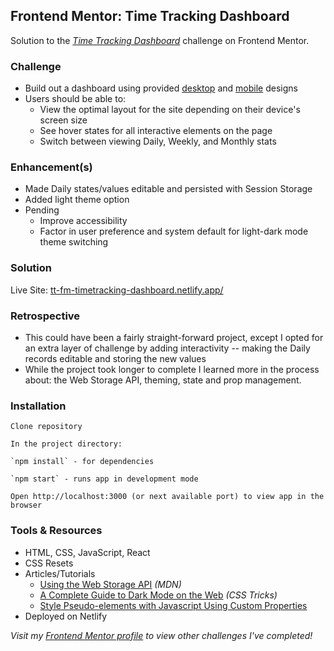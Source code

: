 ## Frontend Mentor: Time Tracking Dashboard

Solution to the _[Time Tracking Dashboard](https://www.frontendmentor.io/challenges/time-tracking-dashboard-UIQ7167Jw/hub)_ challenge on Frontend Mentor.

### Challenge

- Build out a dashboard using provided [desktop](/archive/fem-assets/design/desktop-design.jpg) and [mobile](/archive/fem-assets/design/mobile-design.jpg) designs
- Users should be able to:
  - View the optimal layout for the site depending on their device's screen size
  - See hover states for all interactive elements on the page
  - Switch between viewing Daily, Weekly, and Monthly stats

### Enhancement(s)

- Made Daily states/values editable and persisted with Session Storage
- Added light theme option
- Pending
  - Improve accessibility
  - Factor in user preference and system default for light-dark mode theme switching

### Solution

Live Site: [tt-fm-timetracking-dashboard.netlify.app/](https://tt-fm-timetracking-dashboard.netlify.app/)

### Retrospective

- This could have been a fairly straight-forward project, except I opted for an extra layer of challenge by adding interactivity -- making the Daily records editable and storing the new values
- While the project took longer to complete I learned more in the process about: the Web Storage API, theming, state and prop management.

### Installation

```
Clone repository

In the project directory:

`npm install` - for dependencies

`npm start` - runs app in development mode

Open http://localhost:3000 (or next available port) to view app in the browser
```

### Tools & Resources

- HTML, CSS, JavaScript, React
- CSS Resets
- Articles/Tutorials
  - [Using the Web Storage API](https://developer.mozilla.org/en-US/docs/Web/API/Web_Storage_API/Using_the_Web_Storage_API#feature-detecting_localstorage) _(MDN)_
  - [A Complete Guide to Dark Mode on the Web](https://css-tricks.com/a-complete-guide-to-dark-mode-on-the-web/#aa-using-custom-properties) _(CSS Tricks)_
  - [Style Pseudo-elements with Javascript Using Custom Properties](https://css-irl.info/quick-tip-style-pseudo-elements-with-javascript-using-custom-properties/)
- Deployed on Netlify

_Visit my [Frontend Mentor profile](https://www.frontendmentor.io/profile/tinuola) to view other challenges I've completed!_
